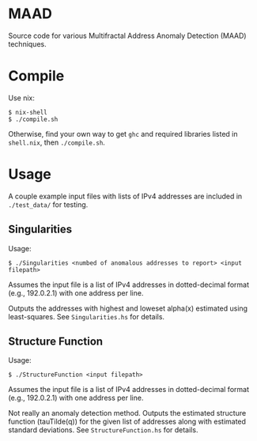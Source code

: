 # MAAD

Source code for various Multifractal Address Anomaly Detection (MAAD) techniques.

# Compile

Use nix:
```
$ nix-shell
$ ./compile.sh
```

Otherwise, find your own way to get `ghc` and required libraries listed in `shell.nix`, then `./compile.sh`.

# Usage

A couple example input files with lists of IPv4 addresses are included in `./test_data/` for testing.

## Singularities

Usage:
```
$ ./Singularities <numbed of anomalous addresses to report> <input filepath>
```

Assumes the input file is a list of IPv4 addresses in dotted-decimal format (e.g., 192.0.2.1) with one address per line.

Outputs the addresses with highest and loweset alpha(x) estimated using least-squares. See `Singularities.hs` for details.


## Structure Function

Usage:
```
$ ./StructureFunction <input filepath>
```

Assumes the input file is a list of IPv4 addresses in dotted-decimal format (e.g., 192.0.2.1) with one address per line.

Not really an anomaly detection method. Outputs the estimated structure function (tauTilde(q)) for the given list of addresses along with estimated standard deviations. See `StructureFunction.hs` for details.
